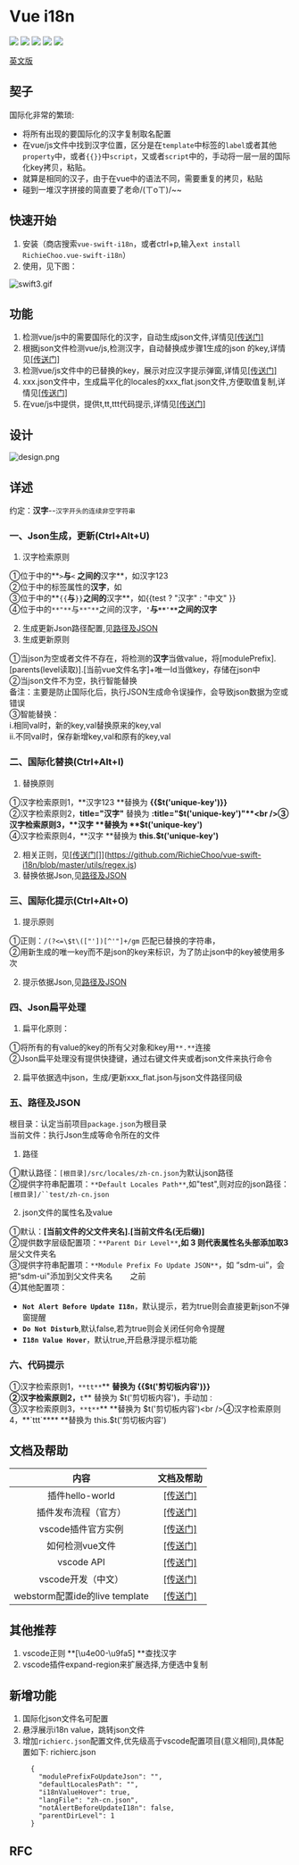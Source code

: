 # Vue i18n

[![](https://vsmarketplacebadge.apphb.com/version/RichieChoo.vue-swift-i18n.svg
)](https://marketplace.visualstudio.com/items?itemName=RichieChoo.vue-swift-i18n)
[![](https://vsmarketplacebadge.apphb.com/installs-short/RichieChoo.vue-swift-i18n.svg
)](https://marketplace.visualstudio.com/items?itemName=RichieChoo.vue-swift-i18n)
[![](https://vsmarketplacebadge.apphb.com/downloads-short/RichieChoo.vue-swift-i18n.svg
)](https://marketplace.visualstudio.com/items?itemName=RichieChoo.vue-swift-i18n)
[![](https://vsmarketplacebadge.apphb.com/rating-short/RichieChoo.vue-swift-i18n.svg
)](https://marketplace.visualstudio.com/items?itemName=RichieChoo.vue-swift-i18n)
[![](https://vsmarketplacebadge.apphb.com/trending-monthly/RichieChoo.vue-swift-i18n.svg
)](https://marketplace.visualstudio.com/items?itemName=RichieChoo.vue-swift-i18n)

[英文版](./README_EN.md)

## 契子
国际化非常的繁琐:

- 将所有出现的要国际化的汉字复制取名配置
- 在vue/js文件中找到汉字位置，区分是在`template`中标签的`label`或者其他`property`中，或者`{{}}`中`script`，又或者`script`中的，手动将一层一层的国际化key拷贝，粘贴。
- 就算是相同的汉子，由于在vue中的语法不同，需要重复的拷贝，粘贴
- 碰到一堆汉字拼接的简直要了老命/(ㄒoㄒ)/~~

## 快速开始

1. 安装（商店搜索`vue-swift-i18n`，或者ctrl+p,输入`ext install RichieChoo.vue-swift-i18n`）
1. 使用，见下图：

![swift3.gif](https://cdn.nlark.com/yuque/0/2019/gif/111625/1565579740171-8872bfd0-690b-43f3-8474-4f8c890aebdd.gif#align=left&display=inline&height=1080&name=swift3.gif&originHeight=1080&originWidth=1920&size=1569758&status=done&width=1920)

## 功能

1. 检测vue/js中的需要国际化的汉字，自动生成json文件,详情见[[传送门]](#Ne7u1)
1. 根据json文件检测vue/js,检测汉字，自动替换成步骤1生成的json 的key,详情见[[传送门]](#ypf2z)
1. 检测vue/js文件中的已替换的key，展示对应汉字提示弹窗,详情见[[传送门]](#qkRns)
1. xxx.json文件中，生成扁平化的locales的xxx_flat.json文件,方便取值复制,详情见[[传送门]](#AupC0)
1. 在vue/js中提供，提供t,tt,ttt代码提示,详情见[[传送门]](#8c0Fn)

## 设计
![design.png](https://cdn.nlark.com/yuque/0/2020/png/111625/1582165204110-151c4717-556e-443e-8975-cb29cbcbe83f.png?x-oss-process=image/resize,w_1418)

## 详述
约定：**汉字**--`汉字开头的连续非空字符串`

### 一、Json生成，更新(Ctrl+Alt+U)

1. 汉字检索原则

①位于<template></template>中的**`>`**与**`<` **之间的**汉字**，如<span>汉字123</span><br />②位于<template></template>中的标签属性的**汉字**，如<span title="汉字"></span><br />③位于<template></template>中的**`{{`**与**`}}`**之间的**汉字**，如<span>{{test ? "汉字" : "中文" }}</span><br />④位于<script></script>中的`**"**`与`**"**`之间的汉字，**`'`**与`**'**`之间的**汉字**

2. 生成更新Json路径配置,见[路径及JSON](#r4EQa)
2. 生成更新原则

①当json为空或者文件不存在，将检测的**汉字**当做value，将[modulePrefix].[parents(level读取)].[当前vue文件名字]+唯一Id当做key，存储在json中<br />②当json文件不为空，执行智能替换<br />备注：主要是防止国际化后，执行JSON生成命令误操作，会导致json数据为空或错误<br />③智能替换：<br />i.相同val时，新的key,val替换原来的key,val<br />ii.不同val时，保存新增key,val和原有的key,val<br />

### 二、国际化替换(Ctrl+Alt+I)

1. 替换原则

①汉字检索原则1，**汉字123 **替换为 **{{$t('unique-key')}}**<br />②汉字检索原则2，**title="汉字"** 替换为 **:title="$t('unique-key')"**<br />③汉字检索原则3，**汉字 **替换为 **$t('unique-key')**<br />④汉字检索原则4，**汉字 **替换为 **this.$t('unique-key')**

2. 相关正则，见[[](https://github.com/RichieChoo/vue-swift-i18n/blob/master/utils/regex.js)[传送门](https://github.com/RichieChoo/vue-swift-i18n/blob/master/utils/regex.js)[]](https://github.com/RichieChoo/vue-swift-i18n/blob/master/utils/regex.js)
2. 替换依据Json,见[路径及JSON](#r4EQa)

### 三、国际化提示(Ctrl+Alt+O)

1. 提示原则

①正则：`/(?<=\$t\(["'])[^'"]+/gm` 匹配已替换的字符串，<br />②用新生成的唯一key而不是json的key来标识，为了防止json中的key被使用多次

2. 提示依据Json,见[路径及JSON](#r4EQa)

### 四、Json扁平处理

1. 扁平化原则：

①将所有的有value的key的所有父对象和key用`**.**`连接<br />②Json扁平处理没有提供快捷键，通过右键文件夹或者json文件来执行命令

2. 扁平依据选中json，生成/更新xxx_flat.json与json文件路径同级

### 五、路径及JSON
根目录：认定当前项目`package.json`为根目录<br />当前文件：执行Json生成等命令所在的文件

1. 路径

①默认路径：`[根目录]/src/locales/zh-cn.json`为默认json路径<br />②提供字符串配置项：`**Default Locales Path**`,如"test",则对应的json路径：`[根目录]/``test/zh-cn.json`

2. json文件的属性名及value

①默认：**[当前文件的父文件夹名].[当前文件名(无后缀)]**<br />②提供数字层级配置项：`**Parent Dir Level**`**,**如** 3 **则代表属性名头部添加取**3**层父文件夹名<br />③提供字符串配置项：`**Module Prefix Fo Update JSON**`，如 “sdm-ui”，会把“sdm-ui"添加到父文件夹名        之前<br />④其他配置项：

  - **`Not Alert Before Update I18n`**，默认提示，若为true则会直接更新json不弹窗提醒
  - **`Do Not Disturb`**,默认false,若为true则会关闭任何命令提醒
  - **`I18n Value Hover`**，默认true,开启悬浮提示框功能



### 六、代码提示
①汉字检索原则1，`**tt**`** **替换为 {{$t('剪切板内容')}}<br />②汉字检索原则2，**`t`** 替换为 $t('剪切板内容')，手动加`：`<br />③汉字检索原则3，`**t**`** **替换为 $t('剪切板内容')<br />④汉字检索原则4，**`ttt`**** **替换为 this.$t('剪切板内容')


## 文档及帮助

| 内容 | 文档及帮助 |
| :---: | :---: |
| 插件hello-world | [[传送门]](https://code.visualstudio.com/api/get-started/your-first-extension) |
| 插件发布流程（官方） | [[传送门]](https://code.visualstudio.com/api/working-with-extensions/publishing-extension) |
| vscode插件官方实例 | [[传送门]](https://github.com/microsoft/vscode-extension-samples) |
| 如何检测vue文件 | [[传送门]](https://code.visualstudio.com/api/language-extensions/language-configuration-guide) |
| vscode API | [[传送门]](https://code.visualstudio.com/api/references/vscode-api) |
| vscode开发（中文） | [[传送门]](https://www.cnblogs.com/liuxianan/p/vscode-plugin-hello-world.html) |
| webstorm配置ide的live template | [[传送门]](https://www.jianshu.com/p/02a2d2c1b556) |



## 其他推荐

1. vscode正则 **[\u4e00-\u9fa5] **查找汉字
1. vscode插件expand-region来扩展选择,方便选中复制

## 新增功能
1. 国际化json文件名可配置
1. 悬浮展示i18n value，跳转json文件
1. 增加`richierc.json`配置文件,优先级高于vscode配置项目(意义相同),具体配置如下:
    richierc.json
    ```
      {
        "modulePrefixFoUpdateJson": "",
        "defaultLocalesPath": "",
        "i18nValueHover": true,
        "langFile": "zh-cn.json",
        "notAlertBeforeUpdateI18n": false,
        "parentDirLevel": 1
      }

    ```

## RFC







